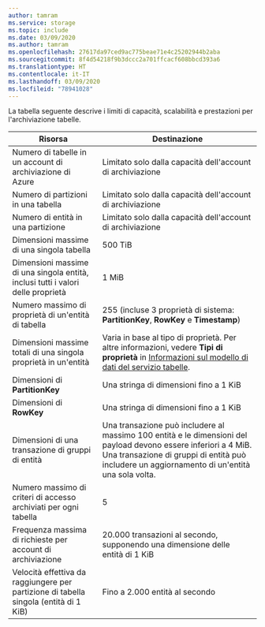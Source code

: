 ```yaml
---
author: tamram
ms.service: storage
ms.topic: include
ms.date: 03/09/2020
ms.author: tamram
ms.openlocfilehash: 27617da97ced9ac775beae71e4c25202944b2aba
ms.sourcegitcommit: 8f4d54218f9b3dccc2a701ffcacf608bbcd393a6
ms.translationtype: HT
ms.contentlocale: it-IT
ms.lasthandoff: 03/09/2020
ms.locfileid: "78941028"
---
```

La tabella seguente descrive i limiti di capacità, scalabilità e prestazioni per l'archiviazione tabelle.

| Risorsa | Destinazione |
|----------|---------------|
| Numero di tabelle in un account di archiviazione di Azure | Limitato solo dalla capacità dell'account di archiviazione |
| Numero di partizioni in una tabella | Limitato solo dalla capacità dell'account di archiviazione |
| Numero di entità in una partizione | Limitato solo dalla capacità dell'account di archiviazione |
| Dimensioni massime di una singola tabella | 500 TiB |
| Dimensioni massime di una singola entità, inclusi tutti i valori delle proprietà | 1 MiB |
| Numero massimo di proprietà di un'entità di tabella | 255 (incluse 3 proprietà di sistema: **PartitionKey**, **RowKey** e **Timestamp**) |
| Dimensioni massime totali di una singola proprietà in un'entità | Varia in base al tipo di proprietà. Per altre informazioni, vedere **Tipi di proprietà** in [Informazioni sul modello di dati del servizio tabelle](/rest/api/storageservices/understanding-the-table-service-data-model). |
| Dimensioni di **PartitionKey** | Una stringa di dimensioni fino a 1 KiB |
| Dimensioni di **RowKey** | Una stringa di dimensioni fino a 1 KiB |
| Dimensioni di una transazione di gruppi di entità | Una transazione può includere al massimo 100 entità e le dimensioni del payload devono essere inferiori a 4 MiB. Una transazione di gruppi di entità può includere un aggiornamento di un'entità una sola volta. |
| Numero massimo di criteri di accesso archiviati per ogni tabella | 5 |
| Frequenza massima di richieste per account di archiviazione | 20.000 transazioni al secondo, supponendo una dimensione delle entità di 1 KiB |
| Velocità effettiva da raggiungere per partizione di tabella singola (entità di 1 KiB) | Fino a 2.000 entità al secondo |